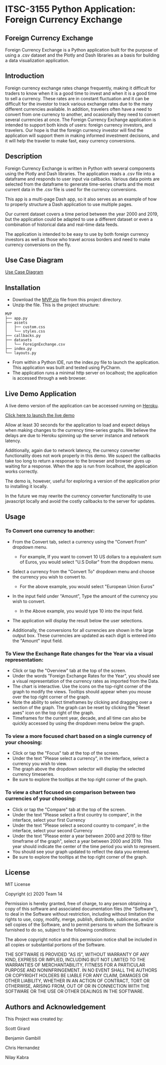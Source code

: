 # ITSC-3155 Python Application: Foreign Currency Exchange

## Foreign Currency Exchange

Foreign Currency Exchange is a Python application built for the purpose of using a .csv dataset and the Plotly and Dash libraries as a basis for building a data visualization application.

## Introduction

Foreign currency exchange rates change frequently, making it difficult for traders to know when it is a good time to invest and when it is a good time to sell a currency. These rates are in constant fluctuation and it can be difficult for the investor to track various exchange rates due to the many different currencies available. In addition, travelers often have a need to convert from one currency to another, and ocasionally they need to convert several currencies at once. The Foreign Currency Exchange application is intended to support both kinds of users: foreign currency investors, and travelers. Our hope is that the foreign currency investor will find the application will support them in making informed investment decisions, and it will help the traveler to make fast, easy currency conversions.

## Description

Foreign Currency Exchange is written in Python with several components using the Plotly and Dash libraries. The application reads a .csv file into a dataframe and responds to user input via callbacks. Various data points are selected from the dataframe to generate time-series charts and the most current data in the .csv file is used for the currency conversions.

This app is a multi-page Dash app, so it also serves as an example of how to properly structure a Dash application to use multiple pages.

Our current dataset covers a time period between the year 2000 and 2019, but the application could be adapted to use a different dataset or even a combination of historical data and real-time data feeds.

The application is intended to be easy to use by both foreign currency investors as well as those who travel across borders and need to make currency conversions on the fly.

## Use Case Diagram

[Use Case Diagram](images/use-case-diagram.png)

## Installation

- Download the [MVP.zip](MVP.zip) file from this project directory.
- Unzip the file. This is the project structure:
```
MVP
├── app.py
├── assets
│   ├── custom.css
│   └── styles.css
├── callbacks.py
├── datasets
│   └── ForeignExchange.csv
├── index.py
└── layouts.py
```
- From within a Python IDE, run the index.py file to launch the application. This application was built and tested using PyCharm.
- The application runs a minimal http server on localhost; the application is accessed through a web browser.

## Live Demo Application

A live demo version of the application can be accessed running on [Heroku](https://currency-converter-group14.herokuapp.com/currency_converter).

[Click here to launch the live demo](https://currency-converter-group14.herokuapp.com/currency_converter)

Allow at least 30 seconds for the application to load and expect delays when making changes to the currency time-series graphs. We believe the delays are due to Heroku spinning up the server instance and network latency.

Additionally, again due to network latency, the currency converter functionality does not work properly in this demo. We suspect the callbacks take too long to return a response to the browser and browser gives up waiting for a response. When the app is run from localhost, the application works correctly.

The demo is, however, useful for exploring a version of the application prior to installing it locally. 

In the future we may rewrite the currency converter functionality to use javascript locally and avoid the costly callbacks to the server for updates.

## Usage

### To Convert one currency to another:

* From the Convert tab, select a currency using the "Convert From" dropdown menu.
  * For example, If you want to convert 10 US dollars to a equivalent sum of Euros, you would select "U.S Dollar" from the dropdown menu.

* Select a currency from the "Convert To" dropdown menu and choose the currency you wish to convert to.
  * For the above example, you would select "European Union Euros"
* In the input field under "Amount", Type the amount of the currency you wish to convert.
  * In the Above example, you would type 10 into the input field.
* The application will display the result below the user selections.
* Additionally, the conversions for all currencies are shown in the large output box. These currencies are updated as each digit is entered into the "Amount" input field.

### To View the Exchange Rate changes for the Year via a visual representation:

* Click or tap the "Overview" tab at the top of the screen.
* Under the words "Foreign Exchange Rates for the Year", you should see a visual representation of the currency rates as imported from the Data.
* The chart is interactive. Use the icons on the top-right corner of the graph to modify the views. Tooltips should appear when you mouse over the top right corner of the graph.
* Note the ability to select timeframes by clicking and dragging over a section of the graph. The graph can be reset by clicking the "Reset axes" icon on the top right of the graph.
* Timeframes for the current year, decade, and all time can also be quickly accessed by using the dropdown menu below the graph.

### To view a more focused chart based on a single currency of your choosing:

* Click or tap the "Focus" tab at the top of the screen.
* Under the text "Please select a currency", in the interface, select a currency you wish to view.
* The graph above the dropdown selector will display the selected currency timeseries.
* Be sure to explore the tooltips at the top right corner of the graph.

### To view a chart focused on comparison between two currencies of your choosing:

* Click or tap the "Compare" tab at the top of the screen.
* Under the text "Please select a first country to compare", in the interface, select your first Currency
* Under the text "Please select a second country to compare", in the interface, select your second Currency
* Under the text "Please enter a year between 2000 and 2019 to filter timeframe of the graph", select a year between 2000 and 2019. This year should indicate the center of the time period you wish to represent.
* You should see your graph updated to reflect the data you entered.
* Be sure to explore the tooltips at the top right corner of the graph.

## License

MIT License

Copyright (c) 2020 Team 14

Permission is hereby granted, free of charge, to any person obtaining a copy
of this software and associated documentation files (the "Software"), to deal
in the Software without restriction, including without limitation the rights
to use, copy, modify, merge, publish, distribute, sublicense, and/or sell
copies of the Software, and to permit persons to whom the Software is
furnished to do so, subject to the following conditions:

The above copyright notice and this permission notice shall be included in all
copies or substantial portions of the Software.

THE SOFTWARE IS PROVIDED "AS IS", WITHOUT WARRANTY OF ANY KIND, EXPRESS OR
IMPLIED, INCLUDING BUT NOT LIMITED TO THE WARRANTIES OF MERCHANTABILITY,
FITNESS FOR A PARTICULAR PURPOSE AND NONINFRINGEMENT. IN NO EVENT SHALL THE
AUTHORS OR COPYRIGHT HOLDERS BE LIABLE FOR ANY CLAIM, DAMAGES OR OTHER
LIABILITY, WHETHER IN AN ACTION OF CONTRACT, TORT OR OTHERWISE, ARISING FROM,
OUT OF OR IN CONNECTION WITH THE SOFTWARE OR THE USE OR OTHER DEALINGS IN THE
SOFTWARE.

## Authors and Acknowledgement

This Project was created by:

Scott Girard

Benjamin Gambill

Chris Hernandez

Nilay Kabra

